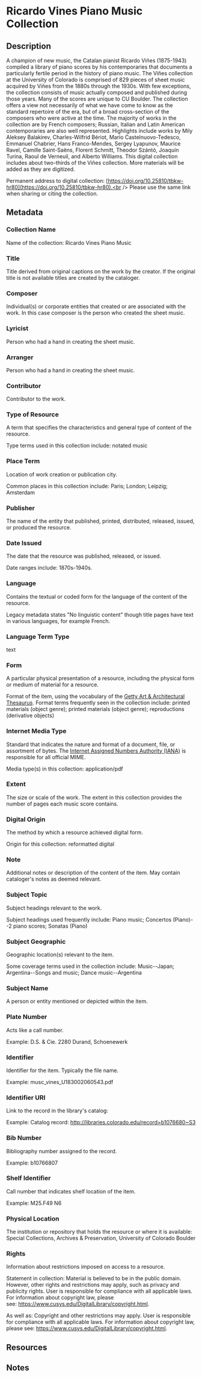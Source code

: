 # Ricardo Vines Piano Music Collection
## Description
A champion of new music, the Catalan pianist Ricardo Viñes (1875-1943) compiled a library of piano scores by his contemporaries that documents a particularly fertile period in the history of piano music. The Viñes collection at the University of Colorado is comprised of 829 pieces of sheet music acquired by Viñes from the 1880s through the 1930s. With few exceptions, the collection consists of music actually composed and published during those years. Many of the scores are unique to CU Boulder. The collection offers a view not necessarily of what we have come to know as the standard repertoire of the era, but of a broad cross-section of the composers who were active at the time. The majority of works in the collection are by French composers; Russian, Italian and Latin American contemporaries are also well represented. Highlights include works by Mily Aleksey Balakirev, Charles-Wilfrid Bériot, Mario Castelnuovo-Tedesco, Emmanuel Chabrier, Hans Franco-Mendes, Sergey Lyapunov, Maurice Ravel, Camille Saint-Saëns, Florent Schmitt, Theodor Szántó, Joaquín Turina, Raoul de Verneuil, and Alberto Williams. This digital collection includes about two-thirds of the Viñes collection. More materials will be added as they are digitized. 

Permanent address to digital collection: [https://doi.org/10.25810/tbkw-hr80](https://doi.org/10.25810/tbkw-hr80).<br /> 
Please use the same link when sharing or citing the collection.
## Metadata
### Collection Name
Name of the collection: Ricardo Vines Piano Music
### Title
Title derived from original captions on the work by the creator. If the original title is not available titles are created by the cataloger.

### Composer
Individual(s) or corporate entities that created or are associated with the work. In this case composer is the person who created the sheet music.
### Lyricist
Person who had a hand in creating the sheet music.
### Arranger
Person who had a hand in creating the sheet music.
### Contributor
Contributor to the work.
### Type of Resource
A term that specifies the characteristics and general type of content of the resource. 

Type terms used in this collection include: notated music
### Place Term
Location of work creation or publication city. 

Common places in this collection include: Paris; London; Leipzig; Amsterdam
### Publisher
The name of the entity that published, printed, distributed, released, issued, or produced the resource.
### Date Issued
The date that the resource was published, released, or issued. 

Date ranges include: 1870s-1940s. 
### Language
Contains the textual or coded form for the language of the content of the resource. 

Legacy metadata states "No linguistic content" though title pages have text in various languages, for example French.
### Language Term Type
text
### Form
A particular physical presentation of a resource, including the physical form or medium of material for a resource. 

Format of the item, using the vocabulary of the [Getty Art & Architectural Thesaurus](http://vocab.getty.edu/aat). Format terms frequently seen in the collection include: printed materials (object genre); printed materials (object genre); reproductions (derivative objects)  
### Internet Media Type
Standard that indicates the nature and format of a document, file, or assortment of bytes. The [Internet Assigned Numbers Authority (IANA)](https://www.iana.org/assignments/media-types/media-types.xhtml) is responsible for all official MIME. 

Media type(s) in this collection: application/pdf
### Extent
The size or scale of the work. The extent in this collection provides the number of pages each music score contains.
### Digital Origin
The method by which a resource achieved digital form.

 Origin for this collection: reformatted digital
### Note
Additional notes or description of the content of the item. May contain cataloger's notes as deemed relevant.
### Subject Topic
Subject headings relevant to the work. 

Subject headings used frequently include: Piano music; Concertos (Piano)--2 piano scores; Sonatas (Piano)
### Subject Geographic
Geographic location(s) relevant to the item. 

Some coverage terms used in the collection include: Music--Japan; Argentina--Songs and music; Dance music--Argentina  
### Subject Name
A person or entity mentioned or depicted within the item.
### Plate Number
Acts like a call number. 

Example: D.S. & Cie. 2280 Durand, Schoenewerk
### Identifier
Identifier for the item. Typically the file name. 

Example: musc_vines_U183002060543.pdf
### Identifier URI
Link to the record in the library's catalog: 

Example: Catalog record: http://libraries.colorado.edu/record=b1076680~S3
### Bib Number
Bibliography number assigned to the record. 

Example: b10766807
### Shelf Identifier
Call number that indicates shelf location of the item. 

Example: M25.F49 N6
### Physical Location
The institution or repository that holds the resource or where it is available: Special Collections, Archives & Preservation, University of Colorado Boulder
### Rights
Information about restrictions imposed on access to a resource.

Statement in collection: Material is believed to be in the public domain. However, other rights and restrictions may apply, such as privacy and publicity rights. User is responsible for compliance with all applicable laws. For information about copyright law, please see: https://www.cusys.edu/DigitalLibrary/copyright.html.

As well as: Copyright and other restrictions may apply. User is responsible for compliance with all applicable laws. For information about copyright law, please see: https://www.cusys.edu/DigitalLibrary/copyright.html.
## Resources
## Notes
